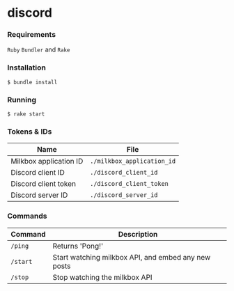 # discord

### Requirements

``Ruby`` ``Bundler`` and ``Rake``

### Installation

``$ bundle install``

### Running

``$ rake start``

### Tokens & IDs

|Name                  |File                        |
|----------------------|----------------------------|
|Milkbox application ID|``./milkbox_application_id``|
|Discord client ID     |``./discord_client_id``     |
|Discord client token  |``./discord_client_token``  |
|Discord server ID     |``./discord_server_id``     |

### Commands


|Command   |Description                                        |
|----------|---------------------------------------------------|
|``/ping`` |Returns 'Pong!'                                    |
|``/start``|Start watching milkbox API, and embed any new posts|
|``/stop`` |Stop watching the milkbox API                      |
